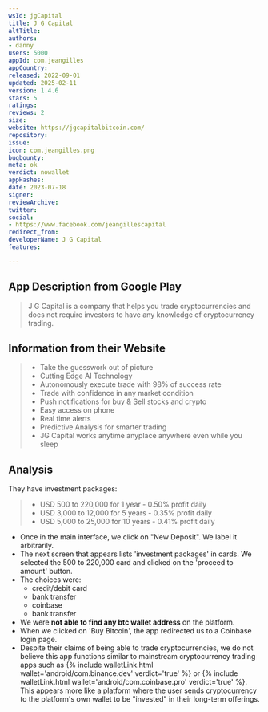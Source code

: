 ```yaml
---
wsId: jgCapital
title: J G Capital
altTitle: 
authors:
- danny
users: 5000
appId: com.jeangilles
appCountry: 
released: 2022-09-01
updated: 2025-02-11
version: 1.4.6
stars: 5
ratings: 
reviews: 2
size: 
website: https://jgcapitalbitcoin.com/
repository: 
issue: 
icon: com.jeangilles.png
bugbounty: 
meta: ok
verdict: nowallet
appHashes: 
date: 2023-07-18
signer: 
reviewArchive: 
twitter: 
social:
- https://www.facebook.com/jeangillescapital
redirect_from: 
developerName: J G Capital
features: 

---
```


## App Description from Google Play

> J G Capital is a company that helps you trade cryptocurrencies and does not require investors to have any knowledge of cryptocurrency trading.

## Information from their Website

> - Take the guesswork out of picture
> - Cutting Edge AI Technology
> - Autonomously execute trade with 98% of success rate
> - Trade with confidence in any market condition
> - Push notifications for buy & Sell stocks and crypto
> - Easy access on phone
> - Real time alerts
> - Predictive Analysis for smarter trading
> - JG Capital works anytime anyplace anywhere even while you sleep

## Analysis 

They have investment packages:
 
> - USD 500 to 220,000 for 1 year - 0.50% profit daily
> - USD 3,000 to 12,000 for 5 years - 0.35% profit daily
> - USD 5,000 to 25,000 for 10 years - 0.41% profit daily

- Once in the main interface, we click on "New Deposit". We label it arbitrarily. 
- The next screen that appears lists 'investment packages' in cards. We selected the 500 to 220,000 card and clicked on the 'proceed to amount' button. 
- The choices were:
    - credit/debit card
    - bank transfer
    - coinbase
    - bank transfer
- We were **not able to find any btc wallet address** on the platform.
- When we clicked on 'Buy Bitcoin', the app redirected us to a Coinbase login page.
- Despite their claims of being able to trade cryptocurrencies, we do not believe this app functions similar to mainstream cryptocurrency trading apps such as {% include walletLink.html wallet='android/com.binance.dev' verdict='true' %} or {% include walletLink.html wallet='android/com.coinbase.pro' verdict='true' %}. This appears more like a platform where the user sends cryptocurrency to the platform's own wallet to be "invested" in their long-term offerings.
